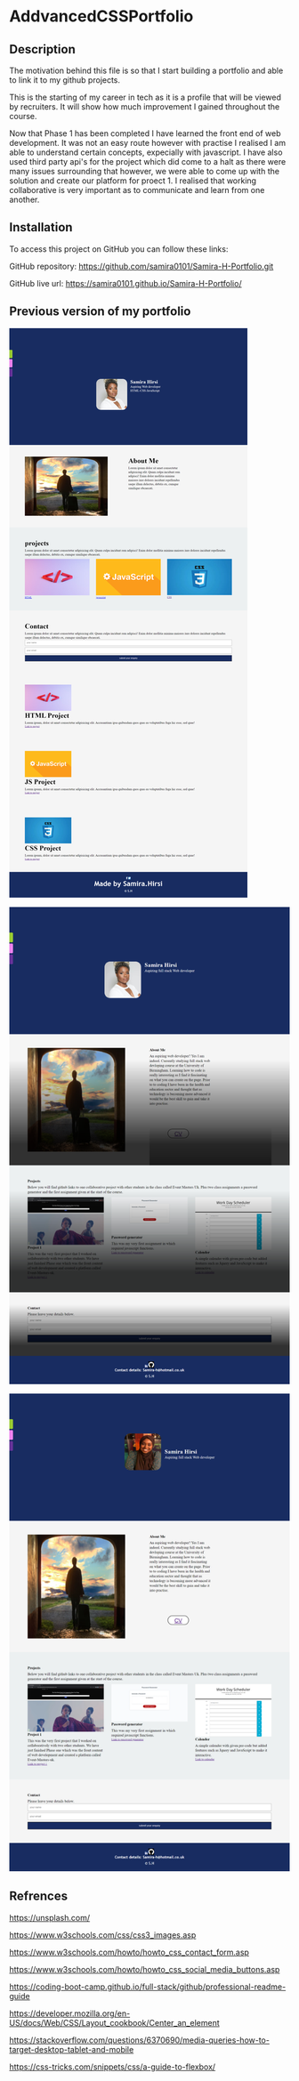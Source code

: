 # AddvancedCSSPortfolio


## Description
<!-- What was your motivation? -->

The motivation behind this file is so that I start building a portfolio and able to link it to my github projects. 

<!-- Why did you build this project? -->
This is the starting of my career in tech as it is a profile that will be viewed by recruiters. It will show how much improvement I gained throughout the course. 


<!-- What did you learn? -->

Now that Phase 1 has been completed I have learned the front end of web development. It was not an easy route however with practise I realised I am able to understand certain concepts, expecially with javascript. I have also used third party api's for the project which did come to a halt as there were many issues surrounding that however, we were able to come up with the solution and create our platform for proect 1. I realised that working collaborative is very important as to communicate and learn from one another.  

## Installation
<!--Steps to follow to see the project-->
To access this project on GitHub you can follow these links:

GitHub repository:
https://github.com/samira0101/Samira-H-Portfolio.git

GitHub live url:
https://samira0101.github.io/Samira-H-Portfolio/
## Previous version of my portfolio

![draft 1](images/draft1.png)

![draft 2](images/draft2.png)

![draft 3 - updated version](images/finaldraft.png)

## Refrences
<!--guidance used to complete this project-->

https://unsplash.com/

https://www.w3schools.com/css/css3_images.asp

https://www.w3schools.com/howto/howto_css_contact_form.asp

https://www.w3schools.com/howto/howto_css_social_media_buttons.asp

https://coding-boot-camp.github.io/full-stack/github/professional-readme-guide

https://developer.mozilla.org/en-US/docs/Web/CSS/Layout_cookbook/Center_an_element

https://stackoverflow.com/questions/6370690/media-queries-how-to-target-desktop-tablet-and-mobile

https://css-tricks.com/snippets/css/a-guide-to-flexbox/